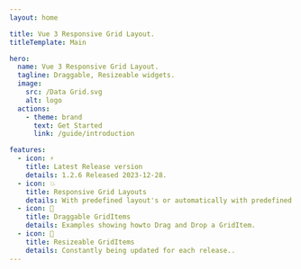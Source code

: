 ```yaml
---
layout: home

title: Vue 3 Responsive Grid Layout.
titleTemplate: Main

hero:
  name: Vue 3 Responsive Grid Layout.
  tagline: Draggable, Resizeable widgets.
  image:
    src: /Data Grid.svg
    alt: logo
  actions:
    - theme: brand
      text: Get Started
      link: /guide/introduction

features:
  - icon: ⚡️
    title: Latest Release version
    details: 1.2.6 Released 2023-12-28.
  - icon: 💥
    title: Responsive Grid Layouts
    details: With predefined layout's or automatically with predefined breakpoints.
  - icon: 🔱
    title: Draggable GridItems
    details: Examples showing howto Drag and Drop a GridItem.
  - icon: 🔱
    title: Resizeable GridItems
    details: Constantly being updated for each release..
---
```

